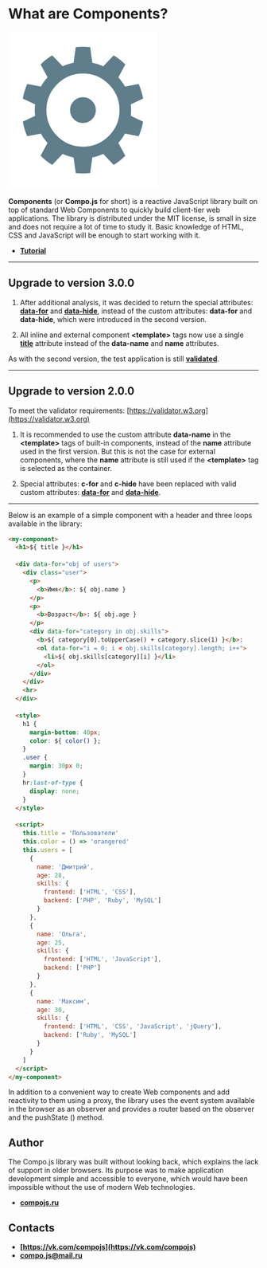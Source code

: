 # What are Components?

![components](logo.png)

**Components** (or **Compo.js** for short) is a reactive JavaScript library built on top of standard Web Components to quickly build client-tier web applications. The library is distributed under the MIT license, is small in size and does not require a lot of time to study it. Basic knowledge of HTML, CSS and JavaScript will be enough to start working with it.

- **[Tutorial](http://www.compojs.ru/guide)**

<hr>

## Upgrade to version 3.0.0

1) After additional analysis, it was decided to return the special attributes: **[data-for](http://compojs.ru/guide#Циклы)** and **[data-hide](http://compojs.ru/guide#Скрытие)**, instead of the custom attributes: **data-for** and **data-hide**, which were introduced in the second version.

2) All inline and external component **\<template>** tags now use a single **[title](http://compojs.ru/guide#Начало-работы)** attribute instead of the **data-name** and **name** attributes.

As with the second version, the test application is still **[validated](https://validator.w3.org/nu/?doc=http%3A%2F%2Fcompojs.ru%2Fdist%2Ffiles%2Fexample.html)**.


<hr>

## Upgrade to version 2.0.0

To meet the validator requirements: [https://validator.w3.org](https://validator.w3.org)

1) It is recommended to use the custom attribute **data-name** in the **\<template\>** tags of built-in components, instead of the **name** attribute used in the first version. But this is not the case for external components, where the **name** attribute is still used if the **\<template\>** tag is selected as the container.

2) Special attributes: **c-for** and **c-hide** have been replaced with valid custom attributes: **[data-for](http://compojs.ru/guide#Циклы)** and **[data-hide](http://compojs.ru/guide#Скрытие)**.

<hr>

Below is an example of a simple component with a header and three loops available in the library:

```html
<my-component>
  <h1>${ title }</h1>

  <div data-for="obj of users">
    <div class="user">
      <p>
        <b>Имя</b>: ${ obj.name }
      </p>
      <p>
        <b>Возраст</b>: ${ obj.age }
      </p>
      <div data-for="category in obj.skills">
        <b>${ category[0].toUpperCase() + category.slice(1) }</b>:
        <ol data-for="i = 0; i < obj.skills[category].length; i++">
          <li>${ obj.skills[category][i] }</li>
        </ol>
      </div>
    </div>
    <hr>
  </div>
  
  <style>
    h1 {
      margin-bottom: 40px;
      color: ${ color() };
    }
    .user {
      margin: 30px 0;
    }
    hr:last-of-type {
      display: none;
    }
  </style>

  <script>
    this.title = 'Пользователи'
    this.color = () => 'orangered'
    this.users = [
      {
        name: 'Дмитрий',
        age: 28,
        skills: {
          frontend: ['HTML', 'CSS'],
          backend: ['PHP', 'Ruby', 'MySQL']
        }
      },
      {
        name: 'Ольга',
        age: 25,
        skills: {
          frontend: ['HTML', 'JavaScript'],
          backend: ['PHP']
        }
      },
      {
        name: 'Максим',
        age: 30,
        skills: {
          frontend: ['HTML', 'CSS', 'JavaScript', 'jQuery'],
          backend: ['Ruby', 'MySQL']
        }
      }
    ]
  </script>
</my-component>
```

In addition to a convenient way to create Web components and add reactivity to them using a proxy, the library uses the event system available in the browser as an observer and provides a router based on the observer and the pushState () method.

## Author

The Compo.js library was built without looking back, which explains the lack of support in older browsers. Its purpose was to make application development simple and accessible to everyone, which would have been impossible without the use of modern Web technologies.

- **[compojs.ru](http://www.compojs.ru)**

## Contacts

- **[https://vk.com/compojs](https://vk.com/compojs)**
- **[compo.js@mail.ru](mailto:compo.js@mail.ru)**
